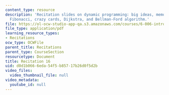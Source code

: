 ```yaml
---
content_type: resource
description: 'Recitation slides on dynamic programming: big ideas, memoization in
  Fibonacci, crazy cards, Dijkstra, and Bellman-Ford algorithm.'
file: https://ol-ocw-studio-app-qa.s3.amazonaws.com/courses/6-006-introduction-to-algorithms-spring-2008/d0d1b0666eda54f5b85717b26d0f5d2b_recitation16.pdf
file_type: application/pdf
learning_resource_types:
- Recitations
ocw_type: OCWFile
parent_title: Recitations
parent_type: CourseSection
resourcetype: Document
title: Recitation 16
uid: d0d1b066-6eda-54f5-b857-17b26d0f5d2b
video_files:
  video_thumbnail_file: null
video_metadata:
  youtube_id: null
---
```

